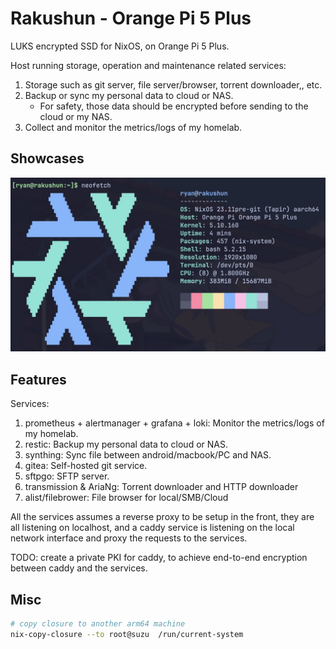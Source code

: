 # Rakushun - Orange Pi 5 Plus

LUKS encrypted SSD for NixOS, on Orange Pi 5 Plus.

Host running storage, operation and maintenance related services:

1. Storage such as git server, file server/browser, torrent downloader,, etc.
1. Backup or sync my personal data to cloud or NAS.
   - For safety, those data should be encrypted before sending to the cloud or my NAS.
1. Collect and monitor the metrics/logs of my homelab.

## Showcases

![](../../_img/2024-03-07_orangepi5plus_rakushun.webp)

## Features

Services:

1. prometheus + alertmanager + grafana + loki: Monitor the metrics/logs of my homelab.
1. restic: Backup my personal data to cloud or NAS.
1. synthing: Sync file between android/macbook/PC and NAS.
1. gitea: Self-hosted git service.
1. sftpgo: SFTP server.
1. transmission & AriaNg: Torrent downloader and HTTP downloader
1. alist/filebrower: File browser for local/SMB/Cloud

All the services assumes a reverse proxy to be setup in the front, they are all listening on
localhost, and a caddy service is listening on the local network interface and proxy the requests to
the services.

TODO: create a private PKI for caddy, to achieve end-to-end encryption between caddy and the
services.

## Misc

```bash
# copy closure to another arm64 machine
nix-copy-closure --to root@suzu  /run/current-system
```
